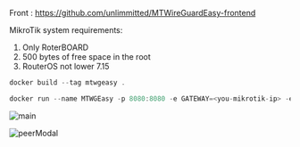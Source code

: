 Front : https://github.com/unlimmitted/MTWireGuardEasy-frontend

MikroTik system requirements: 
1. Only RoterBOARD
2. 500 bytes of free space in the root
3. RouterOS not lower 7.15 

```cpp
docker build --tag mtwgeasy .
```

```cpp
docker run --name MTWGEasy -p 8080:8080 -e GATEWAY=<you-mikrotik-ip> -e MIKROTIK_USER=<you-mikrotik-admin-login> -e MIKROTIK_PASSWORD=<you-mikrotik-pass>
```

![main](https://github.com/user-attachments/assets/d48084ba-789b-4e79-95a7-631bc4d40fab)

![peerModal](https://github.com/user-attachments/assets/578e0438-1879-4757-8443-76f33079d9eb)
